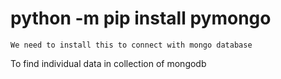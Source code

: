 # python -m pip install pymongo

    We need to install this to connect with mongo database

To find individual data in collection of mongodb